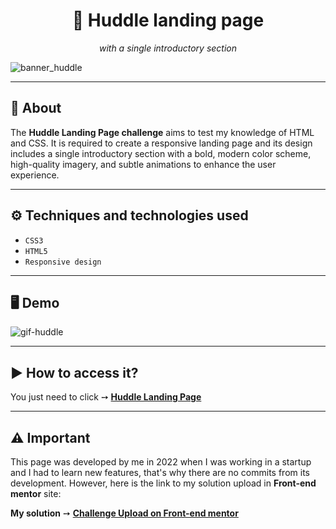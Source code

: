 <div align="center">
<h1 align="center"> 🚀 Huddle landing page  </h1>
  <p align="center"><i>with a single introductory section </i></p>
</div>

![banner_huddle](https://github.com/salvedojuliao/landing_page-huddle/assets/44206400/55ccff23-0042-4a9b-8db5-0debc8b8536a)
<p align="center">

</p>

***

## 📌 About 

<p>
The <b>Huddle Landing Page challenge</b> aims to test my knowledge of HTML and CSS. It is required to create a responsive landing page and its design includes a single introductory section with a bold, modern color scheme, high-quality imagery, and subtle animations to enhance the user experience.
</p>

***

## ⚙️ Techniques and technologies used
- ``CSS3``
- ``HTML5``
- ``Responsive design``

***

## 🖥️ Demo  

![gif-huddle](https://github.com/salvedojuliao/landing_page-huddle/assets/44206400/03611354-71e7-43fc-8322-1fc60546bfdf)

***

## ▶️ How to access it?
You just need to click ➙ <b><a href="https://jaycesar.github.io/landing_page-huddle/"> Huddle Landing Page </a></b>

***

## ⚠️ Important
This page was developed by me in 2022 when I was working in a startup and I had to learn new features, that's why there are no commits from its development. However, here is the link to
my solution upload in **Front-end mentor** site:

**My solution** ➙ <b><a href="https://www.frontendmentor.io/solutions/css-and-html5-B1hOk0g7c"> Challenge Upload on Front-end mentor </a></b>



